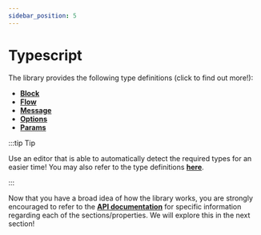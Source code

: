 ```yaml
---
sidebar_position: 5
---
```


# Typescript

The library provides the following type definitions (click to find out more!):
- [**Block**](/docs/introduction/conversations#block)
- [**Flow**](/docs/introduction/conversations#flow)
- [**Message**](/docs/api/params)
- [**Options**](/docs/introduction/bot_options)
- [**Params**](/docs/introduction/conversations#params)

:::tip Tip

Use an editor that is able to automatically detect the required types for an easier time! You may also refer to the type definitions [**here**](https://github.com/tjtanjin/react-chatbotify/tree/main/src/types).

:::

Now that you have a broad idea of how the library works, you are strongly encouraged to refer to the [**API documentation**](/docs/api/bot_options) for specific information regarding each of the sections/properties. We will explore this in the next section!